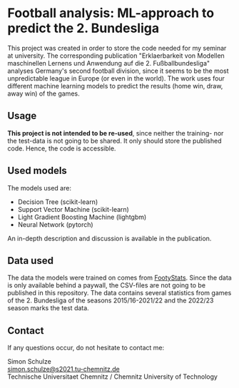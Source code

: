# Football analysis: ML-approach to predict the 2. Bundesliga

This project was created in order to store the code needed for my seminar at university.
The corresponding publication "Erklaerbarkeit von Modellen maschinellen Lernens und Anwendung auf die 2. Fußballbundesliga" analyses Germany's
second football division, since it seems to be the most unpredictable league in Europe (or even in the world).
The work uses four different machine learning models to predict the results (home win, draw, away win) of the games.

## Usage

**This project is not intended to be re-used**, since neither the training- nor the test-data is not going to be shared. It only should store the published code. Hence, the code is accessible.

## Used models

The models used are:
- Decision Tree (scikit-learn)
- Support Vector Machine (scikit-learn)
- Light Gradient Boosting Machine (lightgbm)
- Neural Network (pytorch)

An in-depth description and discussion is available in the publication.

## Data used

The data the models were trained on comes from [FootyStats](https://footystats.org/de/download-stats-csv).
Since the data is only available behind a paywall, the CSV-files are not going to be published in this repository.
The data contains several statistics from games of the 2. Bundesliga of the seasons 2015/16-2021/22 and the 2022/23 season marks the test data.

## Contact

If any questions occur, do not hesitate to contact me:

Simon Schulze \
simon.schulze@s2021.tu-chemnitz.de \
Technische Universitaet Chemnitz / Chemnitz University of Technology
